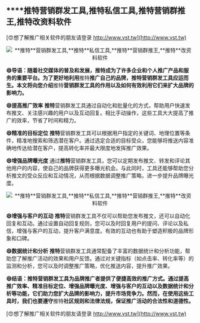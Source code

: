 ## ****推特**营销群发工具,**推特**私信工具,**推特**营销群推王,**推特**改资料软件**

[😍想了解推广相关软件的朋友请登录 http://www.vst.tw](http://www.vst.tw)

 <center><img src="https://vst.tw/MP4/tuiguang/png/6.png" alt="**推特**营销群发工具,**推特**私信工具,**推特**营销群推王,**推特**改资料软件"></center>

**😄导语：随着社交媒体的普及和发展，**推特**成为了许多企业和个人推广产品和服务的重要平台。为了更好地利用**推特**推广自己的品牌，**推特**营销群发工具应运而生。本文将向您介绍**推特**营销群发工具的作用以及如何有效利用它们来扩大品牌的影响力。**

**😄提高推广效率**
**推特**营销群发工具通过自动化和批量化的方式，帮助用户快速发布推文、关注感兴趣的用户以及互动回复。相比手动操作，这些工具大大提高了推广的效率，节省了时间和精力。

**😄精准的目标定位**
**推特**营销群发工具可以根据用户指定的关键词、地理位置等条件，精准地搜索和筛选潜在客户。通过选定合适的目标受众，您能够将推送内容准确地传达给潜在客户，提高转化率并最大限度地发挥推广效果。

**😄增强品牌曝光度**
通过**推特**营销群发工具，您可以定期发布推文、转发和评论其他用户的内容，使自己的品牌获得更多曝光机会。与此同时，工具还能够帮助您分析推文的受众反应和互动情况，从而根据数据调整推广策略，进一步提升品牌曝光度。

 <center><img src="https://vst.tw/MP4/tuiguang/png/5.png" alt="**推特**营销群发工具,**推特**私信工具,**推特**营销群推王,**推特**改资料软件"></center>

**😄增强与客户的互动**
**推特**营销群发工具不仅可以帮助您发布推文，还可以自动化回复和互动。通过设置自动回复规则，您可以及时回复用户的提问、评论以及私信，增强与客户的互动，提升客户满意度。有效的互动也有助于塑造积极的品牌形象和口碑。

**😄数据统计和分析**
**推特**营销群发工具通常配备了丰富的数据统计和分析功能，帮助您了解推广活动的效果和用户反馈。通过对关键指标（如点击率、转化率等）的监测和分析，您可以及时调整推广策略，优化推送内容，提升推广效果。

**😄结语：**推特**营销群发工具为品牌推广者提供了便捷高效的推广方式。通过提高推广效率、精准目标定位、增强品牌曝光度、增强与客户的互动以及数据统计和分析等功能，它们助力您扩大品牌的影响力，提升市场竞争力。然而，在使用这些工具时，我们也要遵守**推特**社区规则和法律法规，保证推广活动的合法性和道德性。**

[😍想了解推广相关软件的朋友请登录 http://www.vst.tw](http://www.vst.tw)



